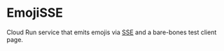 # EmojiSSE

Cloud Run service that emits emojis via [SSE](https://developer.mozilla.org/en-US/docs/Web/API/Server-sent_events/Using_server-sent_events) and a bare-bones test client page.

